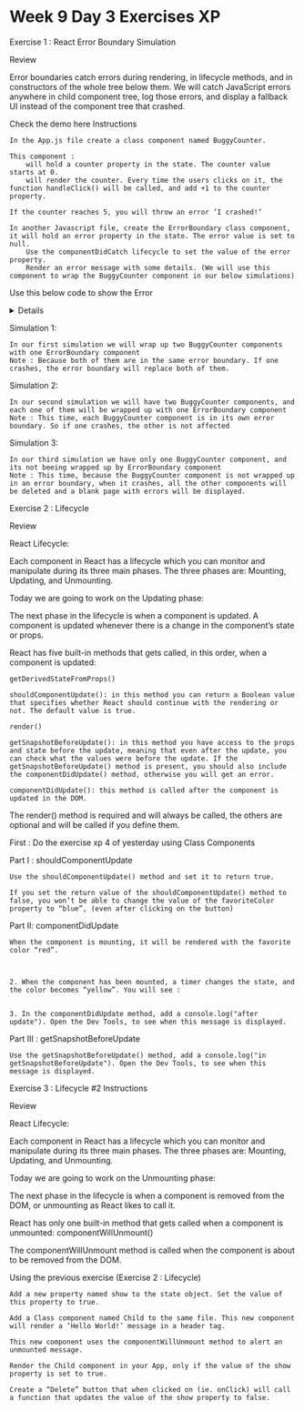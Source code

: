 # Week 9 Day 3 Exercises XP

Exercise 1 : React Error Boundary Simulation

Review

Error boundaries catch errors during rendering, in lifecycle methods, and in constructors of the whole tree below them.
We will catch JavaScript errors anywhere in child component tree, log those errors, and display a fallback UI instead of the component tree that crashed.

Check the demo here
Instructions

    In the App.js file create a class component named BuggyCounter.

    This component :
        will hold a counter property in the state. The counter value starts at 0.
        will render the counter. Every time the users clicks on it, the function handleClick() will be called, and add +1 to the counter property.

    If the counter reaches 5, you will throw an error ‘I crashed!’

    In another Javascript file, create the ErrorBoundary class component, it will hold an error property in the state. The error value is set to null.
        Use the componentDidCatch lifecycle to set the value of the error property.
        Render an error message with some details. (We will use this component to wrap the BuggyCounter component in our below simulations)

Use this below code to show the Error

<details style={{ whiteSpace: 'pre-wrap' }}>
    {this.state.error && this.state.error.toString()}
    <br />
    {this.state.errorInfo.componentStack}
</details>

Simulation 1:

    In our first simulation we will wrap up two BuggyCounter components with one ErrorBoundary component
    Note : Because both of them are in the same error boundary. If one crashes, the error boundary will replace both of them.


Simulation 2:

    In our second simulation we will have two BuggyCounter components, and each one of them will be wrapped up with one ErrorBoundary component
    Note : This time, each BuggyCounter component is in its own error boundary. So if one crashes, the other is not affected


Simulation 3:

    In our third simulation we have only one BuggyCounter component, and its not beeing wrapped up by ErrorBoundary component
    Note : This time, because the BuggyCounter component is not wrapped up in an error boundary, when it crashes, all the other components will be deleted and a blank page with errors will be displayed.


Exercise 2 : Lifecycle

Review

React Lifecycle:

Each component in React has a lifecycle which you can monitor and manipulate during its three main phases. The three phases are: Mounting, Updating, and Unmounting.

Today we are going to work on the Updating phase:

The next phase in the lifecycle is when a component is updated. A component is updated whenever there is a change in the component’s state or props.

React has five built-in methods that gets called, in this order, when a component is updated:

    getDerivedStateFromProps()

    shouldComponentUpdate(): in this method you can return a Boolean value that specifies whether React should continue with the rendering or not. The default value is true.

    render()

    getSnapshotBeforeUpdate(): in this method you have access to the props and state before the update, meaning that even after the update, you can check what the values were before the update. If the getSnapshotBeforeUpdate() method is present, you should also include the componentDidUpdate() method, otherwise you will get an error.

    componentDidUpdate(): this method is called after the component is updated in the DOM.

The render() method is required and will always be called, the others are optional and will be called if you define them.


First : Do the exercise xp 4 of yesterday using Class Components


Part I : shouldComponentUpdate

    Use the shouldComponentUpdate() method and set it to return true.

    If you set the return value of the shouldComponentUpdate() method to false, you won’t be able to change the value of the favoriteColor property to “blue”, (even after clicking on the button)



Part II: componentDidUpdate

    When the component is mounting, it will be rendered with the favorite color “red”.



    2. When the component has been mounted, a timer changes the state, and the color becomes “yellow”. You will see :


    3. In the componentDidUpdate method, add a console.log("after update"). Open the Dev Tools, to see when this message is displayed.


Part III : getSnapshotBeforeUpdate

    Use the getSnapshotBeforeUpdate() method, add a console.log("in getSnapshotBeforeUpdate"). Open the Dev Tools, to see when this message is displayed.


Exercise 3 : Lifecycle #2
Instructions

Review

React Lifecycle:

Each component in React has a lifecycle which you can monitor and manipulate during its three main phases. The three phases are: Mounting, Updating, and Unmounting.

Today we are going to work on the Unmounting phase:

The next phase in the lifecycle is when a component is removed from the DOM, or unmounting as React likes to call it.

React has only one built-in method that gets called when a component is unmounted: componentWillUnmount()

The componentWillUnmount method is called when the component is about to be removed from the DOM.


Using the previous exercise (Exercise 2 : Lifecycle)

    Add a new property named show to the state object. Set the value of this property to true.

    Add a Class component named Child to the same file. This new component will render a ‘Hello World!’ message in a header tag.

    This new component uses the componentWillUnmount method to alert an unmounted message.

    Render the Child component in your App, only if the value of the show property is set to true.

    Create a “Delete” button that when clicked on (ie. onClick) will call a function that updates the value of the show property to false.
